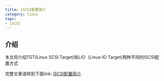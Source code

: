 ```yaml
---
title: iSCSI配置简介
category: linux
tags:
- iSCSI
---
```


## 介绍

本文将介绍TGT(Linux SCSI Target)和LIO（Linux-IO Target)两种不同的ISCSI配置方式

<!--more-->

完整文章请转到下面link:
[iSCSI配置简介](https://pan.baidu.com/s/1dFKe4X7)
